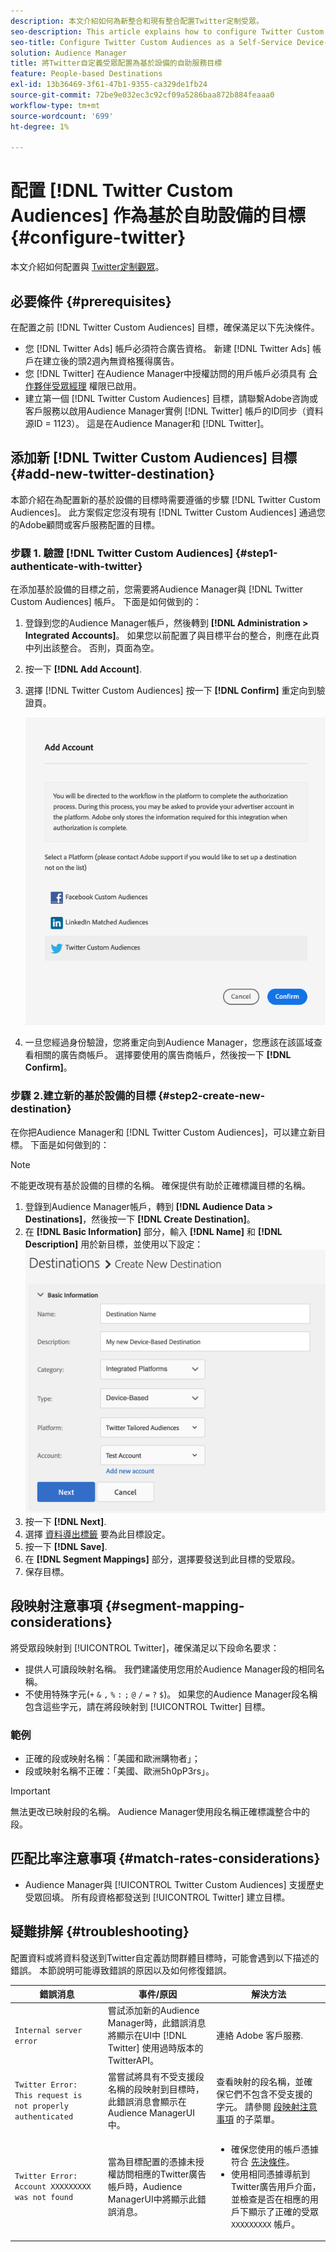 ```yaml
---
description: 本文介紹如何為新整合和現有整合配置Twitter定制受眾。
seo-description: This article explains how to configure Twitter Custom Audiences for both new and existing integrations.
seo-title: Configure Twitter Custom Audiences as a Self-Service Device-Based Destination
solution: Audience Manager
title: 將Twitter自定義受眾配置為基於設備的自助服務目標
feature: People-based Destinations
exl-id: 13b36469-3f61-47b1-9355-ca329de1fb24
source-git-commit: 72be9e032ec3c92cf09a5286baa872b884feaaa0
workflow-type: tm+mt
source-wordcount: '699'
ht-degree: 1%

---
```


# 配置 [!DNL Twitter Custom Audiences] 作為基於自助設備的目標 {#configure-twitter}

本文介紹如何配置與 [Twitter定制觀眾](https://business.twitter.com/en/help/campaign-setup/campaign-targeting/custom-audiences.html)。

## 必要條件 {#prerequisites}

在配置之前 [!DNL Twitter Custom Audiences] 目標，確保滿足以下先決條件。

* 您 [!DNL Twitter Ads] 帳戶必須符合廣告資格。 新建 [!DNL Twitter Ads] 帳戶在建立後的頭2週內無資格獲得廣告。
* 您 [!DNL Twitter] 在Audience Manager中授權訪問的用戶帳戶必須具有 [合作夥伴受眾經理](https://business.twitter.com/en/help/troubleshooting/multi-user-login-faq.html#accesslevels) 權限已啟用。
* 建立第一個 [!DNL Twitter Custom Audiences] 目標，請聯繫Adobe咨詢或客戶服務以啟用Audience Manager實例 [!DNL Twitter] 帳戶的ID同步（資料源ID = 1123）。 這是在Audience Manager和 [!DNL Twitter]。

## 添加新 [!DNL Twitter Custom Audiences] 目標 {#add-new-twitter-destination}

本節介紹在為配置新的基於設備的目標時需要遵循的步驟 [!DNL Twitter Custom Audiences]。 此方案假定您沒有現有 [!DNL Twitter Custom Audiences] 通過您的Adobe顧問或客戶服務配置的目標。

### 步驟 1. 驗證 [!DNL Twitter Custom Audiences] {#step1-authenticate-with-twitter}

在添加基於設備的目標之前，您需要將Audience Manager與 [!DNL Twitter Custom Audiences] 帳戶。 下面是如何做到的：

1. 登錄到您的Audience Manager帳戶，然後轉到 **[!DNL Administration > Integrated Accounts]**。 如果您以前配置了與目標平台的整合，則應在此頁中列出該整合。 否則，頁面為空。
1. 按一下 **[!DNL Add Account]**.
1. 選擇 [!DNL Twitter Custom Audiences] 按一下 **[!DNL Confirm]** 重定向到驗證頁。

   ![整合平台](assets/dbd-integrated-platforms.png)

1. 一旦您經過身份驗證，您將重定向到Audience Manager，您應該在該區域查看相關的廣告商帳戶。 選擇要使用的廣告商帳戶，然後按一下 **[!DNL Confirm]**。

### 步驟 2.建立新的基於設備的目標 {#step2-create-new-destination}

在你把Audience Manager和 [!DNL Twitter Custom Audiences]，可以建立新目標。 下面是如何做到的：

>[!NOTE]
>
>不能更改現有基於設備的目標的名稱。 確保提供有助於正確標識目標的名稱。

1. 登錄到Audience Manager帳戶，轉到 **[!DNL Audience Data > Destinations]**，然後按一下 **[!DNL Create Destination]**。
1. 在 **[!DNL Basic Information]** 部分，輸入 **[!DNL Name]** 和 **[!DNL Description]** 用於新目標，並使用以下設定： ![設定](assets/dbd-new-basic.png)
1. 按一下 **[!DNL Next]**.
1. 選擇 [資料導出標籤](/help/using/features/data-export-controls.md#controls-labels) 要為此目標設定。
1. 按一下 **[!DNL Save]**.
1. 在 **[!DNL Segment Mappings]** 部分，選擇要發送到此目標的受眾段。
1. 保存目標。

## 段映射注意事項 {#segment-mapping-considerations}

將受眾段映射到 [!UICONTROL Twitter]，確保滿足以下段命名要求：

* 提供人可讀段映射名稱。 我們建議使用您用於Audience Manager段的相同名稱。
* 不使用特殊字元(`+` `&` `,` `%` `:` `;` `@` `/` `=` `?` `$`)。 如果您的Audience Manager段名稱包含這些字元，請在將段映射到 [!UICONTROL Twitter] 目標。

### 範例

* 正確的段或映射名稱：「美國和歐洲購物者」；
* 段或映射名稱不正確：「美國、歐洲5h0pP3rs」。

>[!IMPORTANT]
>
>無法更改已映射段的名稱。 Audience Manager使用段名稱正確標識整合中的段。

## 匹配比率注意事項 {#match-rates-considerations}

* Audience Manager與 [!UICONTROL Twitter Custom Audiences] 支援歷史受眾回填。 所有段資格都發送到 [!UICONTROL Twitter] 建立目標。

## 疑難排解 {#troubleshooting}

配置資料或將資料發送到Twitter自定義訪問群體目標時，可能會遇到以下描述的錯誤。 本節說明可能導致錯誤的原因以及如何修復錯誤。

| 錯誤消息 | 事件/原因 | 解決方法 |
|---|---|---|
| `Internal server error` | 嘗試添加新的Audience Manager時，此錯誤消息將顯示在UI中 [!DNL Twitter] 使用過時版本的TwitterAPI。 | 連絡 Adobe 客戶服務. |
| `Twitter Error: This request is not properly authenticated` | 當嘗試將具有不受支援段名稱的段映射到目標時，此錯誤消息會顯示在Audience ManagerUI中。 | 查看映射的段名稱，並確保它們不包含不受支援的字元。 請參閱 [段映射注意事項](#segment-mapping-considerations) 的子菜單。 |
| `Twitter Error: Account XXXXXXXXX was not found` | 當為目標配置的憑據未授權訪問相應的Twitter廣告帳戶時，Audience ManagerUI中將顯示此錯誤消息。 | <ul><li>確保您使用的帳戶憑據符合 [先決條件](#prerequisites)。</li><li>使用相同憑據導航到Twitter廣告用戶介面，並檢查是否在相應的用戶下顯示了正確的受眾 `XXXXXXXXX` 帳戶。 </li></ul> |